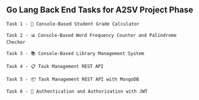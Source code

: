 ## Go Lang Back End Tasks for A2SV Project Phase

`Task 1 - 🧮 Console-Based Student Grade Calculator`

`Task 2 - 📊 Console-Based Word Frequency Counter and Palindrome Checker`

`Task 3 - 📚 Console-Based Library Management System`

`Task 4 - 📋 Task Management REST API`

`Task 5 - 📦 Task Management REST API with MongoDB`

`Task 6 - 🔐 Authentication and Authorization with JWT`
